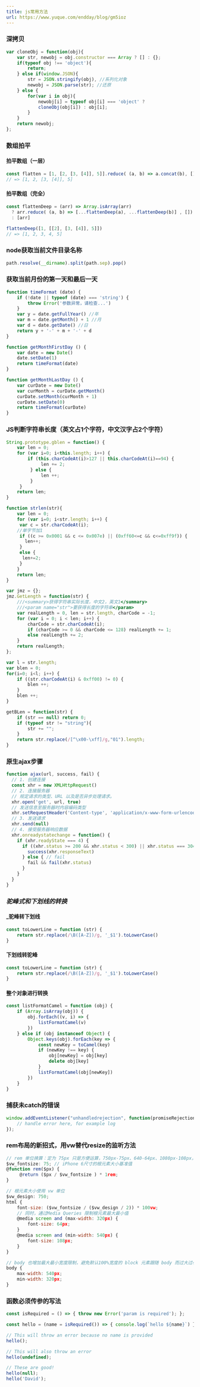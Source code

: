 ```yaml
---
title: js常用方法
url: https://www.yuque.com/endday/blog/gm5ioz
---
```


<a name="510a44e6"></a>

### 深拷贝

```javascript
var cloneObj = function(obj){
    var str, newobj = obj.constructor === Array ? [] : {};
    if(typeof obj !== 'object'){
        return;
    } else if(window.JSON){
        str = JSON.stringify(obj), //系列化对象
        newobj = JSON.parse(str); //还原
    } else {
        for(var i in obj){
            newobj[i] = typeof obj[i] === 'object' ? 
            cloneObj(obj[i]) : obj[i]; 
        }
    }
    return newobj;
};
```

<a name="e3caa55e"></a>

### 数组拍平

<a name="6a4f83e5"></a>

#### 拍平数组（一层）

```javascript
const flatten = [1, [2, [3, [4]], 5]].reduce( (a, b) => a.concat(b), [])
// => [1, 2, [3, [4]], 5]
```

<a name="64848fb8"></a>

#### 拍平数组（完全）

```javascript
const flattenDeep = (arr) => Array.isArray(arr)
  ? arr.reduce( (a, b) => [...flattenDeep(a), ...flattenDeep(b)] , [])
  : [arr]

flattenDeep([1, [[2], [3, [4]], 5]])
// => [1, 2, 3, 4, 5]
```

<a name="a26c2df0"></a>

### node获取当前文件目录名称

```javascript
path.resolve(__dirname).split(path.sep).pop()
```

<a name="dsXPP"></a>

### 获取当前月份的第一天和最后一天

```javascript
function timeFormat (date) {
    if (!date || typeof (date) === 'string') {
        throw Error('参数异常，请检查...')
    }
    var y = date.getFullYear() //年
    var m = date.getMonth() + 1 //月
    var d = date.getDate() //日
    return y + '-' + m + '-' + d
}

function getMonthFirstDay () {
    var date = new Date()
    date.setDate(1)
    return timeFormat(date)
}

function getMonthLastDay () {
    var curDate = new Date()
    var curMonth = curDate.getMonth()
    curDate.setMonth(curMonth + 1)
    curDate.setDate(0)
    return timeFormat(curDate)
}
```

<a name="j0ad7"></a>

### JS判断字符串长度（英文占1个字符，中文汉字占2个字符）

```javascript
String.prototype.gblen = function() {    
    var len = 0;    
    for (var i=0; i<this.length; i++) {    
        if (this.charCodeAt(i)>127 || this.charCodeAt(i)==94) {    
             len += 2;    
         } else {    
             len ++;    
         }    
     }    
    return len;    
}
```

```javascript
function strlen(str){  
    var len = 0;  
    for (var i=0; i<str.length; i++) {   
     var c = str.charCodeAt(i);   
    //单字节加1   
     if ((c >= 0x0001 && c <= 0x007e) || (0xff60<=c && c<=0xff9f)) {   
       len++;   
     }   
     else {   
      len+=2;   
     }   
    }   
    return len;  
}
```

```javascript
var jmz = {};  
jmz.GetLength = function(str) {  
    ///<summary>获得字符串实际长度，中文2，英文1</summary>  
    ///<param name="str">要获得长度的字符串</param>  
    var realLength = 0, len = str.length, charCode = -1;  
    for (var i = 0; i < len; i++) {  
        charCode = str.charCodeAt(i);  
        if (charCode >= 0 && charCode <= 128) realLength += 1;  
        else realLength += 2;  
    }  
    return realLength;  
};
```

```javascript
var l = str.length;   
var blen = 0;   
for(i=0; i<l; i++) {   
	if ((str.charCodeAt(i) & 0xff00) != 0) {   
		blen ++;   
	}   
	blen ++;   
}
```

```javascript
getBLen = function(str) {  
    if (str == null) return 0;  
    if (typeof str != "string"){  
        str += "";  
    }  
    return str.replace(/[^\x00-\xff]/g,"01").length;  
}
```

<a name="JNvBa"></a>

### 原生ajax步骤

```javascript
function ajax(url, success, fail) {
  // 1. 创建连接
  const xhr = new XMLHttpRequest()
  // 2. 连接服务器
  // 规定请求的类型、URL 以及是否异步处理请求。
  xhr.open('get', url, true)
  // 发送信息至服务器时内容编码类型
  xhr.setRequestHeader('Content-type', 'application/x-www-form-urlencoded')
  // 3. 发送请求
  xhr.send(null)
  // 4. 接受服务器响应数据
  xhr.onreadystatechange = function() {
    if (xhr.readyState === 4) {
      if ((xhr.status >= 200 && xhr.status < 300) || xhr.status === 304) {
        success(xhr.responseText)
      } else { // fail
        fail && fail(xhr.status)
      }
    }
  }
}
```

<a name="vCdgK"></a>

### *驼峰式和下划线的转换*

<a name="7Pmi5"></a>

#### \_驼峰转下划线

```javascript
const toLowerLine = function (str) {
    return str.replace(/\B([A-Z])/g, '_$1').toLowerCase()
}
```

<a name="4zEuQ"></a>

#### 下划线转驼峰

```javascript
const toLowerLine = function (str) {
    return str.replace(/\B([A-Z])/g, '_$1').toLowerCase()
}
```

<a name="Vp1cJ"></a>

#### 整个对象进行转换

```javascript
const listFormatCamel = function (obj) {
    if (Array.isArray(obj)) {
        obj.forEach((v, i) => {
            listFormatCamel(v)
        })
    } else if (obj instanceof Object) {
        Object.keys(obj).forEach(key => {
            const newKey = toCamel(key)
            if (newKey !== key) {
                obj[newKey] = obj[key]
                delete obj[key]
            }
            listFormatCamel(obj[newKey])
        })
    }
}
```

<a name="XfKQc"></a>

### 捕获未catch的错误

```javascript
window.addEventListener("unhandledrejection", function(promiseRejectionEvent) { 
    // handle error here, for example log   
});
```

<a name="Jxjor"></a>

### rem布局的新招式，用vw替代resize的监听方法

```javascript
// rem 单位换算：定为 75px 只是方便运算，750px-75px、640-64px、1080px-108px，如此类推
$vw_fontsize: 75; // iPhone 6尺寸的根元素大小基准值
@function rem($px) {
     @return ($px / $vw_fontsize ) * 1rem;
}

// 根元素大小使用 vw 单位
$vw_design: 750;
html {
    font-size: ($vw_fontsize / ($vw_design / 2)) * 100vw; 
    // 同时，通过Media Queries 限制根元素最大最小值
    @media screen and (max-width: 320px) {
        font-size: 64px;
    }
    @media screen and (min-width: 540px) {
        font-size: 108px;
    }
}

// body 也增加最大最小宽度限制，避免默认100%宽度的 block 元素跟随 body 而过大过小
body {
    max-width: 540px;
    min-width: 320px;
}
```

<a name="1QIjl"></a>

### 函数必须传参的写法

```javascript
const isRequired = () => { throw new Error('param is required'); };

const hello = (name = isRequired()) => { console.log(`hello ${name}`) };

// This will throw an error because no name is provided
hello();

// This will also throw an error
hello(undefined);

// These are good!
hello(null);
hello('David');
```
